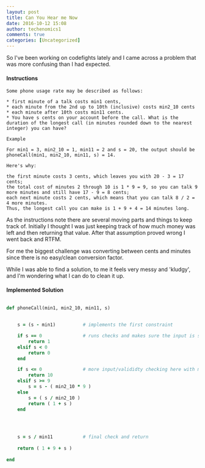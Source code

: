 ```yaml
---
layout: post
title: Can You Hear me Now
date: 2016-10-12 15:08
author: techenomics1
comments: true
categories: [Uncategorized]
---
```




So I've been working on codefights lately and I came across a problem that was more confusing than I had expected.  


#### Instructions

```
Some phone usage rate may be described as follows:

* first minute of a talk costs min1 cents,
* each minute from the 2nd up to 10th (inclusive) costs min2_10 cents
* each minute after 10th costs min11 cents.
* You have s cents on your account before the call. What is the duration of the longest call (in minutes rounded down to the nearest integer) you can have?

Example

For min1 = 3, min2_10 = 1, min11 = 2 and s = 20, the output should be
phoneCall(min1, min2_10, min11, s) = 14.

Here's why:

the first minute costs 3 cents, which leaves you with 20 - 3 = 17 cents;
the total cost of minutes 2 through 10 is 1 * 9 = 9, so you can talk 9 more minutes and still have 17 - 9 = 8 cents;
each next minute costs 2 cents, which means that you can talk 8 / 2 = 4 more minutes.
Thus, the longest call you can make is 1 + 9 + 4 = 14 minutes long.

```

As the instructions note there are several moving parts and things to keep track of.  Initially I thought I was just keeping track of how much money was left and then returning that value.  After that assumption proved wrong I went back and RTFM.  

For me the biggest challenge was converting between cents and minutes since there is no easy/clean conversion factor.   

While I was able to find a solution, to me it feels very messy and 'kludgy', and I'm wondering what I can do to clean it up.  


#### Implemented Solution


```ruby

def phoneCall(min1, min2_10, min11, s)

    
    s = (s - min1)			# implements the first constraint

    if s == 0				# runs checks and makes sure the input is still valid
        return 1 		
    elsif s < 0
        return 0
    end

    if s <= 0 				# more input/valididty checking here with multiple use cases
        return 10 
    elsif s >= 9
        s = s - ( min2_10 * 9 )             
    else 
        s = ( s / min2_10 ) 
        return ( 1 + s )
    end

    

    
    s = s / min11			# final check and return
    
    return ( 1 + 9 + s )
    
end


```

